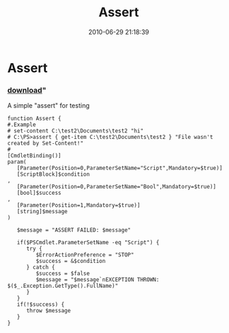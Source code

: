 ﻿---
pid:            1942
parent:         0
children:       
poster:         Joel Bennett
title:          Assert
date:           2010-06-29 21:18:39
format:         posh
---

# Assert

### [download](1942.ps1)"

A simple "assert" for testing

```posh
function Assert {
#.Example
# set-content C:\test2\Documents\test2 "hi"
# C:\PS>assert { get-item C:\test2\Documents\test2 } "File wasn't created by Set-Content!"
#
[CmdletBinding()]
param( 
   [Parameter(Position=0,ParameterSetName="Script",Mandatory=$true)]
   [ScriptBlock]$condition
,
   [Parameter(Position=0,ParameterSetName="Bool",Mandatory=$true)]
   [bool]$success
,
   [Parameter(Position=1,Mandatory=$true)]
   [string]$message
)

   $message = "ASSERT FAILED: $message"
  
   if($PSCmdlet.ParameterSetName -eq "Script") {
      try {
         $ErrorActionPreference = "STOP"
         $success = &$condition
      } catch {
         $success = $false
         $message = "$message`nEXCEPTION THROWN: $($_.Exception.GetType().FullName)"         
      }
   }
   if(!$success) {
      throw $message
   }
}
```
